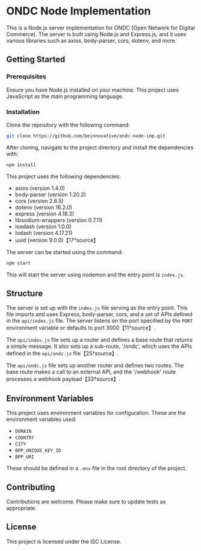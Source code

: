
# ONDC Node Implementation

This is a Node.js server implementation for ONDC (Open Network for Digital Commerce). The server is built using Node.js and Express.js, and it uses various libraries such as axios, body-parser, cors, dotenv, and more.

## Getting Started

### Prerequisites

Ensure you have Node.js installed on your machine. This project uses JavaScript as the main programming language.

### Installation

Clone the repository with the following command:

```bash
git clone https://github.com/beinnovative/ondc-node-imp.git
```

After cloning, navigate to the project directory and install the dependencies with:

```bash
npm install
```

This project uses the following dependencies:

- axios (version 1.4.0)
- body-parser (version 1.20.2)
- cors (version 2.8.5)
- dotenv (version 16.2.0)
- express (version 4.18.2)
- libsodium-wrappers (version 0.7.11)
- loadash (version 1.0.0)
- lodash (version 4.17.21)
- uuid (version 9.0.0)【17†source】

The server can be started using the command:

```bash
npm start
```

This will start the server using nodemon and the entry point is `index.js`.

## Structure

The server is set up with the `index.js` file serving as the entry point. This file imports and uses Express, body-parser, cors, and a set of APIs defined in the `api/index.js` file. The server listens on the port specified by the `PORT` environment variable or defaults to port 3000【11†source】.

The `api/index.js` file sets up a router and defines a base route that returns a simple message. It also sets up a sub-route, '/ondc', which uses the APIs defined in the `api/ondc.js` file【25†source】.

The `api/ondc.js` file sets up another router and defines two routes. The base route makes a call to an external API, and the '/webhook' route processes a webhook payload【33†source】.

## Environment Variables

This project uses environment variables for configuration. These are the environment variables used:

- `DOMAIN`
- `COUNTRY`
- `CITY`
- `BPP_UNIQUE_KEY_ID`
- `BPP_URI`

These should be defined in a `.env` file in the root directory of the project.

## Contributing

Contributions are welcome. Please make sure to update tests as appropriate.

## License

This project is licensed under the ISC License.


